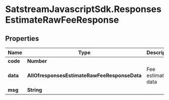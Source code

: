 # SatstreamJavascriptSdk.ResponsesEstimateRawFeeResponse

## Properties
Name | Type | Description | Notes
------------ | ------------- | ------------- | -------------
**code** | **Number** |  | [optional] 
**data** | **AllOfresponsesEstimateRawFeeResponseData** | Fee estimation data | [optional] 
**msg** | **String** |  | [optional] 
